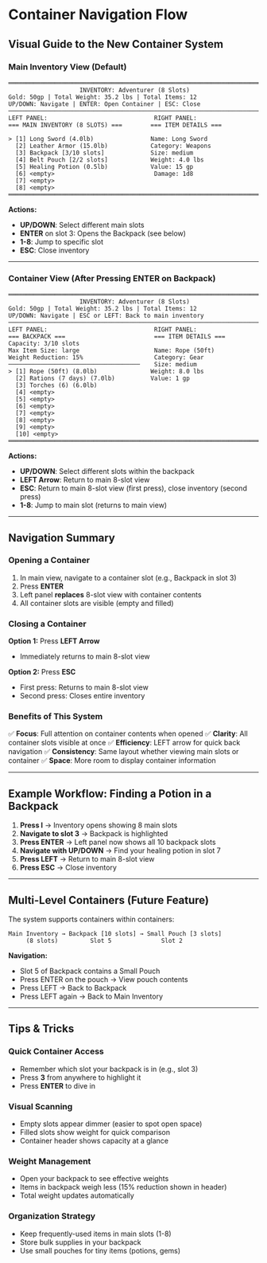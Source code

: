 # Container Navigation Flow

## Visual Guide to the New Container System

### Main Inventory View (Default)
```
═══════════════════════════════════════════════════════════════════════════
                    INVENTORY: Adventurer (8 Slots)
Gold: 50gp | Total Weight: 35.2 lbs | Total Items: 12
UP/DOWN: Navigate | ENTER: Open Container | ESC: Close
───────────────────────────────────────────────────────────────────────────
LEFT PANEL:                              RIGHT PANEL:
=== MAIN INVENTORY (8 SLOTS) ===        === ITEM DETAILS ===

> [1] Long Sword (4.0lb)                Name: Long Sword
  [2] Leather Armor (15.0lb)            Category: Weapons
  [3] Backpack [3/10 slots]             Size: medium
  [4] Belt Pouch [2/2 slots]            Weight: 4.0 lbs
  [5] Healing Potion (0.5lb)            Value: 15 gp
  [6] <empty>                            Damage: 1d8
  [7] <empty>
  [8] <empty>
═══════════════════════════════════════════════════════════════════════════
```

**Actions:**
- **UP/DOWN**: Select different main slots
- **ENTER** on slot 3: Opens the Backpack (see below)
- **1-8**: Jump to specific slot
- **ESC**: Close inventory

---

### Container View (After Pressing ENTER on Backpack)
```
═══════════════════════════════════════════════════════════════════════════
                    INVENTORY: Adventurer (8 Slots)
Gold: 50gp | Total Weight: 35.2 lbs | Total Items: 12
UP/DOWN: Navigate | ESC or LEFT: Back to main inventory
───────────────────────────────────────────────────────────────────────────
LEFT PANEL:                              RIGHT PANEL:
=== BACKPACK ===                         === ITEM DETAILS ===
Capacity: 3/10 slots
Max Item Size: large                     Name: Rope (50ft)
Weight Reduction: 15%                    Category: Gear
─────────────────────────────────────    Size: medium
> [1] Rope (50ft) (8.0lb)               Weight: 8.0 lbs
  [2] Rations (7 days) (7.0lb)          Value: 1 gp
  [3] Torches (6) (6.0lb)
  [4] <empty>
  [5] <empty>
  [6] <empty>
  [7] <empty>
  [8] <empty>
  [9] <empty>
  [10] <empty>
═══════════════════════════════════════════════════════════════════════════
```

**Actions:**
- **UP/DOWN**: Select different slots within the backpack
- **LEFT Arrow**: Return to main 8-slot view
- **ESC**: Return to main 8-slot view (first press), close inventory (second press)
- **1-8**: Jump to main slot (returns to main view)

---

## Navigation Summary

### Opening a Container
1. In main view, navigate to a container slot (e.g., Backpack in slot 3)
2. Press **ENTER**
3. Left panel **replaces** 8-slot view with container contents
4. All container slots are visible (empty and filled)

### Closing a Container
**Option 1:** Press **LEFT Arrow**
- Immediately returns to main 8-slot view

**Option 2:** Press **ESC**
- First press: Returns to main 8-slot view
- Second press: Closes entire inventory

### Benefits of This System
✅ **Focus**: Full attention on container contents when opened
✅ **Clarity**: All container slots visible at once
✅ **Efficiency**: LEFT arrow for quick back navigation
✅ **Consistency**: Same layout whether viewing main slots or container
✅ **Space**: More room to display container information

---

## Example Workflow: Finding a Potion in a Backpack

1. **Press I** → Inventory opens showing 8 main slots
2. **Navigate to slot 3** → Backpack is highlighted
3. **Press ENTER** → Left panel now shows all 10 backpack slots
4. **Navigate with UP/DOWN** → Find your healing potion in slot 7
5. **Press LEFT** → Return to main 8-slot view
6. **Press ESC** → Close inventory

---

## Multi-Level Containers (Future Feature)

The system supports containers within containers:

```
Main Inventory → Backpack [10 slots] → Small Pouch [3 slots]
     (8 slots)         Slot 5              Slot 2
```

**Navigation:**
- Slot 5 of Backpack contains a Small Pouch
- Press ENTER on the pouch → View pouch contents
- Press LEFT → Back to Backpack
- Press LEFT again → Back to Main Inventory

---

## Tips & Tricks

### Quick Container Access
- Remember which slot your backpack is in (e.g., slot 3)
- Press **3** from anywhere to highlight it
- Press **ENTER** to dive in

### Visual Scanning
- Empty slots appear dimmer (easier to spot open space)
- Filled slots show weight for quick comparison
- Container header shows capacity at a glance

### Weight Management
- Open your backpack to see effective weights
- Items in backpack weigh less (15% reduction shown in header)
- Total weight updates automatically

### Organization Strategy
- Keep frequently-used items in main slots (1-8)
- Store bulk supplies in your backpack
- Use small pouches for tiny items (potions, gems)
